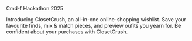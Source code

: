 Cmd-f Hackathon 2025

Introducing ClosetCrush, an all-in-one online-shopping wishlist. Save your favourite finds, mix & match pieces, and preview oufits you yearn for. Be confident about your purchases with ClosetCrush.
